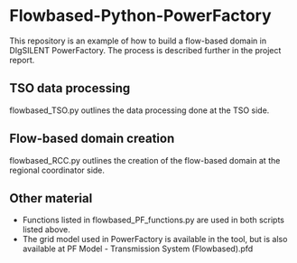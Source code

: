 # Flowbased-Python-PowerFactory
 
This repository is an example of how to build a flow-based domain in DIgSILENT PowerFactory. The process is described further in the project report. 

## TSO data processing
flowbased_TSO.py outlines the data processing done at the TSO side.

## Flow-based domain creation
flowbased_RCC.py outlines the creation of the flow-based domain at the regional coordinator side.

## Other material
 - Functions listed in flowbased_PF_functions.py are used in both scripts listed above.
 - The grid model used in PowerFactory is available in the tool, but is also available at PF Model - Transmission System (Flowbased).pfd
